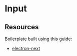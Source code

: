 # Input


## Resources
Boilerplate built using this guide:
- [electron-next](https://leo.im/2017/electron-next)
